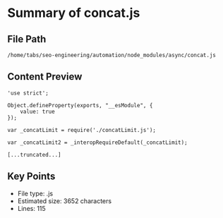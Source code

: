 # Summary of concat.js
  
## File Path
`/home/tabs/seo-engineering/automation/node_modules/async/concat.js`

## Content Preview
```
'use strict';

Object.defineProperty(exports, "__esModule", {
    value: true
});

var _concatLimit = require('./concatLimit.js');

var _concatLimit2 = _interopRequireDefault(_concatLimit);

[...truncated...]
```

## Key Points
- File type: .js
- Estimated size: 3652 characters
- Lines: 115
